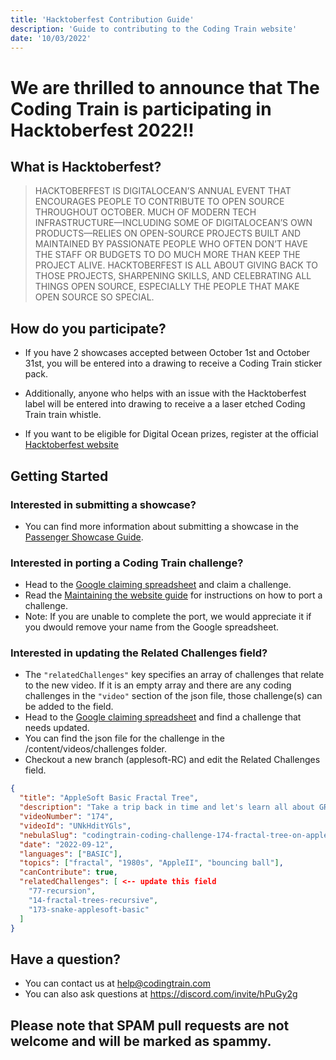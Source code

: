 ```yaml
---
title: 'Hacktoberfest Contribution Guide'
description: 'Guide to contributing to the Coding Train website'
date: '10/03/2022'
---
```


# We are thrilled to announce that The Coding Train is participating in Hacktoberfest 2022!!

##  What is Hacktoberfest?

 >HACKTOBERFEST IS DIGITALOCEAN’S ANNUAL EVENT THAT ENCOURAGES PEOPLE TO CONTRIBUTE TO OPEN SOURCE THROUGHOUT OCTOBER. MUCH OF MODERN TECH INFRASTRUCTURE—INCLUDING SOME OF DIGITALOCEAN’S OWN PRODUCTS—RELIES ON OPEN-SOURCE PROJECTS BUILT AND MAINTAINED BY PASSIONATE PEOPLE WHO OFTEN DON’T HAVE THE STAFF OR BUDGETS TO DO MUCH MORE THAN KEEP THE PROJECT ALIVE. HACKTOBERFEST IS ALL ABOUT GIVING BACK TO THOSE PROJECTS, SHARPENING SKILLS, AND CELEBRATING ALL THINGS OPEN SOURCE, ESPECIALLY THE PEOPLE THAT MAKE OPEN SOURCE SO SPECIAL.

## How do you participate?

 - If you have 2 showcases accepted between October 1st and October 31st, you will be entered into a drawing to receive a Coding Train sticker pack.
 - Additionally, anyone who helps with an issue with the Hacktoberfest label will be entered into drawing to receive a a laser etched Coding Train train whistle.

 - If you want to be eligible for Digital Ocean prizes, register at the official [Hacktoberfest website](https://hacktoberfest.com)
 
## Getting Started

### Interested in submitting a showcase?

- You can find more information about submitting a showcase in the [Passenger Showcase Guide](/guides/passenger-showcase-guide/).  

### Interested in porting a Coding Train challenge?

- Head to the [Google claiming spreadsheet](https://docs.google.com/spreadsheets/d/1zt8KquMZN_j2-j4ezMsgeq-sRrgoCEAROwFS6LTS8oQ/edit#gid=1236591781) and claim a challenge.
-  Read the [Maintaining the website guide](/guides/maintain-weibsite-guide/) for instructions on how to port a challenge.  
- Note:  If you are unable to complete the port, we would appreciate it if you dwould remove your name from the Google spreadsheet.

### Interested in updating the Related Challenges field?

- The `"relatedChallenges"` key specifies an array of challenges that relate to the new video. If it is an empty array and there are any coding challenges in the `"video"` section of the json file, those challenge(s) can be added to the field.
- Head to the [Google claiming spreadsheet](https://docs.google.com/spreadsheets/d/1zt8KquMZN_j2-j4ezMsgeq-sRrgoCEAROwFS6LTS8oQ/edit#gid=1236591781) and find a challenge that needs updated.
- You can find the json file for the challenge in the /content/videos/challenges folder.
- Checkout a new branch (applesoft-RC) and edit the Related Challenges field.  

```json
{
  "title": "AppleSoft Basic Fractal Tree",
  "description": "Take a trip back in time and let's learn all about GR (graphics) and HGR (high resolution graphics) in AppleSoft BASIC on a restored Apple II+ computer! Can we render a fractal tree?",
  "videoNumber": "174",
  "videoId": "UNkHditYGls",
  "nebulaSlug": "codingtrain-coding-challenge-174-fractal-tree-on-apple-ii",
  "date": "2022-09-12",
  "languages": ["BASIC"],
  "topics": ["fractal", "1980s", "AppleII", "bouncing ball"],
  "canContribute": true,
  "relatedChallenges": [ <-- update this field
    "77-recursion",
    "14-fractal-trees-recursive",
    "173-snake-applesoft-basic"
  ]
}
```
##  Have a question?  

- You can contact us at help@codingtrain.com
- You can also ask questions at https://discord.com/invite/hPuGy2g

## Please note that SPAM pull requests are not welcome and will be marked as spammy.